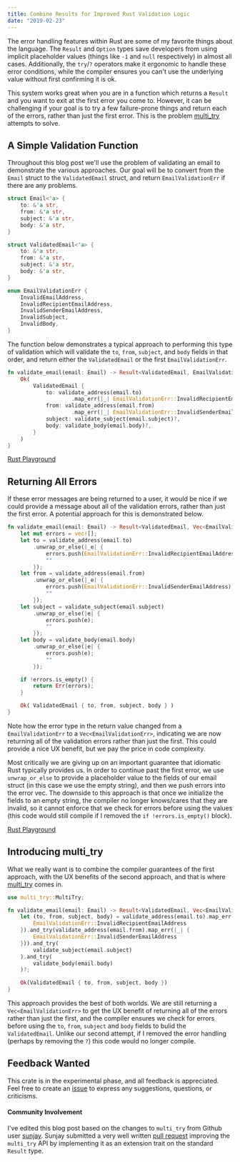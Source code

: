 ```yaml
---
title: Combine Results for Improved Rust Validation Logic
date: "2019-02-23"
---
```


The error handling features within Rust are some of my favorite things about the language. The `Result` and `Option` types save developers from using implicit placeholder values (things like `-1` and `null` respectively) in almost all cases. Additionally, the `try`/`?` operators make it ergonomic to handle these error conditions, while the compiler ensures you can't use the underlying value without first confirming it is ok.

This system works great when you are in a function which returns a `Result` and you want to exit at the first error you come to. However, it can be challenging if your goal is to try a few failure-prone things and return each of the errors, rather than just the first error. This is the problem [multi_try](https://github.com/JoshMcguigan/multi_try) attempts to solve. 

## A Simple Validation Function

Throughout this blog post we'll use the problem of validating an email to demonstrate the various approaches. Our goal will be to convert from the `Email` struct to the `ValidatedEmail` struct, and return `EmailValidationErr` if there are any problems.

```rust
struct Email<'a> {
    to: &'a str,
    from: &'a str,
    subject: &'a str,
    body: &'a str,
}

struct ValidatedEmail<'a> {
    to: &'a str,
    from: &'a str,
    subject: &'a str,
    body: &'a str,
}

enum EmailValidationErr {
    InvalidEmailAddress,
    InvalidRecipientEmailAddress,
    InvalidSenderEmailAddress,
    InvalidSubject,
    InvalidBody,
}
```

The function below demonstrates a typical approach to performing this type of validation which will validate the `to`, `from`, `subject`, and `body` fields in that order, and return either the `ValidatedEmail` or the first `EmailValidationErr`.

```rust
fn validate_email(email: Email) -> Result<ValidatedEmail, EmailValidationErr> {
    Ok(
        ValidatedEmail {
            to: validate_address(email.to)
                    .map_err(|_| EmailValidationErr::InvalidRecipientEmailAddress)?,
            from: validate_address(email.from)
                    .map_err(|_| EmailValidationErr::InvalidSenderEmailAddress)?,
            subject: validate_subject(email.subject)?,
            body: validate_body(email.body)?,
        }
    )
}
```

[Rust Playground](https://play.rust-lang.org/?version=stable&mode=debug&edition=2018&gist=178e9f4a6a3f4351f7b24f7fae113f3f)

## Returning All Errors 

If these error messages are being returned to a user, it would be nice if we could provide a message about all of the validation errors, rather than just the first error. A potential approach for this is demonstrated below.

```rust
fn validate_email(email: Email) -> Result<ValidatedEmail, Vec<EmailValidationErr>> {
    let mut errors = vec![];
    let to = validate_address(email.to)
        .unwrap_or_else(|_e| {
            errors.push(EmailValidationErr::InvalidRecipientEmailAddress);
            ""
        });
    let from = validate_address(email.from)
        .unwrap_or_else(|_e| {
            errors.push(EmailValidationErr::InvalidSenderEmailAddress);
            ""
        });
    let subject = validate_subject(email.subject)
        .unwrap_or_else(|e| {
            errors.push(e);
            ""
        });
    let body = validate_body(email.body)
        .unwrap_or_else(|e| {
            errors.push(e);
            ""
        });

    if !errors.is_empty() {
        return Err(errors);
    }

    Ok( ValidatedEmail { to, from, subject, body } )
}
```

Note how the error type in the return value changed from a `EmailValidationErr` to a `Vec<EmailValidationErr>`, indicating we are now returning all of the validation errors rather than just the first. This could provide a nice UX benefit, but we pay the price in code complexity. 

Most critically we are giving up on an important guarantee that idiomatic Rust typically provides us. In order to continue past the first error, we use `unwrap_or_else` to provide a placeholder value to the fields of our email struct (in this case we use the empty string), and then we push errors into the error vec. The downside to this approach is that once we initialize the fields to an empty string, the compiler no longer knows/cares that they are invalid, so it cannot enforce that we check for errors before using the values (this code would still compile if I removed the `if !errors.is_empty()` block). 

[Rust Playground](https://play.rust-lang.org/?version=stable&mode=debug&edition=2018&gist=463daedba471031c98e7237ee00d91d8)

## Introducing multi_try

What we really want is to combine the compiler guarantees of the first approach, with the UX benefits of the second approach, and that is where [multi_try](https://github.com/JoshMcguigan/multi_try) comes in. 

```rust
use multi_try::MultiTry;

fn validate_email(email: Email) -> Result<ValidatedEmail, Vec<EmailValidationErr>> {
    let (to, from, subject, body) = validate_address(email.to).map_err(|_| {
        EmailValidationErr::InvalidRecipientEmailAddress
    }).and_try(validate_address(email.from).map_err(|_| {
        EmailValidationErr::InvalidSenderEmailAddress
    })).and_try(
        validate_subject(email.subject)
    ).and_try(
        validate_body(email.body)
    )?;

    Ok(ValidatedEmail { to, from, subject, body })
}
```

This approach provides the best of both worlds. We are still returning a `Vec<EmailValidationErr>` to get the UX benefit of returning all of the errors rather than just the first, and the compiler ensures we check for errors before using the `to`, `from`, `subject` and `body` fields to bulid the `ValidatedEmail`. Unlike our second attempt, if I removed the error handling (perhaps by removing the `?`) this code would no longer compile.

## Feedback Wanted

This crate is in the experimental phase, and all feedback is appreciated. Feel free to create an [issue](https://github.com/JoshMcguigan/multi_try/issues) to express any suggestions, questions, or criticisms. 

#### Community Involvement

I've edited this blog post based on the changes to `multi_try` from Github user [sunjay](https://github.com/sunjay). Sunjay submitted a very well written [pull request](https://github.com/JoshMcguigan/multi_try/pull/1) improving the `multi_try` API by implementing it as an extension trait on the standard `Result` type.
